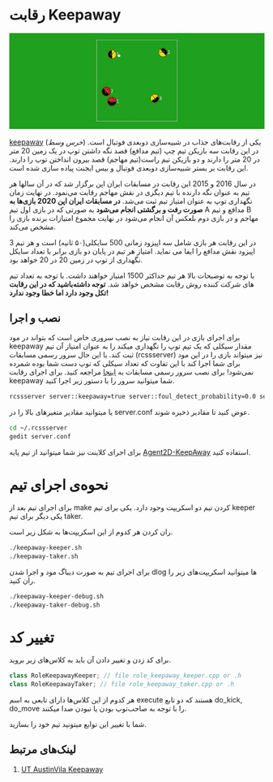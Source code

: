 # رقابت Keepaway

![](/docs/2D/FA/challenge/img/keepaway.jpg)

[keepaway](https://en.wikipedia.org/wiki/Keep_away) (*خرس وسط*) یکی از رقابت‌های جذاب در شبیه‌سازی دوبعدی فوتبال است. در این رقابت سه بازیکن تیم چپ (تیم مدافع) قصد نگه داشتن توپ در یک زمین 20 متر در 20 متر را دارند و دو بازیکن تیم راست(تیم مهاجم) قصد بیرون انداختن توپ را دارند. این رقابت بر بستر شبیه‌سازی دوبعدی فوتبال و بیس ایجنت پیاده سازی شده است.

در سال 2016 و 2015 این رقابت در مسابقات ایران اپن برگزار شد که در آن سالها هر تیم به عنوان نگه دارنده با تیم دیگری در نقش مهاجم رقابت می‌نمود. در نهایت زمان نگهداری توپ به عنوان امتیاز تیم ثبت می‌شد. **در مسابقات ایران اپن 2020 بازی‌ها به صورت رفت و برگشتی انجام می‌شود** به صورتی که در بازی اول تیم A مدافع و تیم B مهاجم و در بازی دوم بلعکس آن انجام می‌شود در نهایت مجموع امتیازات برنده بازی را مشخص می‌کند. 

در این رقابت هر بازی شامل سه اپیزود زمانی 500 سایکلی(۵۰ ثانیه) است و هر تیم 3 اپیزود نقش مدافع را ایفا می نماید. امتیاز هر تیم در پایان دو بازی برابر با تعداد سایکل نگهداری از توپ در زمین 20 در 20 خواهد بود.

با توجه به توضیحات بالا هر تیم حداکثر 1500 امتیاز خواهند داشت. با توجه به تعداد تیم های شرکت کننده روش رقابت مشخص خواهد شد.
<note type="warning" label="">**توجه داشته‌باشید که در این رقابت تکل وجود دارد اما خطا وجود ندارد!**</note>

## نصب و اجرا

برای اجرای بازی در این رقابت نیاز به نصب سروری خاص است که بتواند در مود keepaway مقدار سیکلی که یک تیم توپ را نگهداری میکند را به عنوان امتیاز آن تیم ثبت کند. با این حال سرور رسمی مسابقات (rcssserver) نیز میتواند بازی را در این مود برای شما اجرا کند با این تفاوت که تعداد سیکلی که توپ دست شما بوده شمرده نمی‌شود! برای نصب سرور رسمی مسابقات به [اینجا](/2D/FA/basic/install) مراجعه کنید. برای اجرای رقابت keepaway شما میتوانید سرور را با دستور زیر اجرا کنید.

```bash
rcssserver server::keepaway=true server::foul_detect_probability=0.0 server::use_offside=false
```

یا میتوانید مقادیر متغیرهای بالا را در server.conf عوض کنید تا مقادیر ذخیره شوند.

```bash
cd ~/.rcssserver
gedit server.conf
```

برای اجرای کلاینت نیز شما میتوانید از تیم پایه [Agent2D-KeepAway](https://github.com/Cyrus2D/agent2d-keepaway) استفاده کنید.



# نحوه‌ی اجرای تیم

برای اجرای تیم بعد از make کردن تیم دو اسکریپت وجود دارد. یکی برای تیم keeper  یکی دیگر برای تیم taker.

ران کردن هر کدوم از این اسکریپت‌ها به شکل زیر است.

```bash
./keepaway-keeper.sh
./keepaway-taker.sh
```

برای اجرای تیم به صورت دیباگ مود و اجرا شدن dlog ها میتوانید اسکریپت‌های زیر را ران کنید.

```bash
./keepaway-keeper-debug.sh
./keepaway-taker-debug.sh
```

# تغییر کد

برای کد زدن و تغییر دادن آن باید به کلاس‌های زیر بروید.

```c++
class RoleKeepawayKeeper; // file role_keepaway_keeper.cpp or .h
class RoleKeepawayTaker; // file role_keepaway_taker.cpp or .h
```

هر کدوم از این کلاس‌ها دارای تابعی به اسم execute هستند که دو تابع do_kick, do_move را با توجه به صاحب‌توپ بودن یا نبودن صدا میکنند.

شما با تغییر این توابع میتونید تیم خود را بسازید.



## لینک‌های مرتبط

1. [UT AustinVila Keepaway](https://www.cs.utexas.edu/~AustinVilla/sim/keepaway/)
